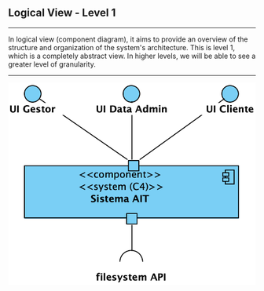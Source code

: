 ## Logical View - Level 1

------------------------------
In logical view (component diagram), it aims to provide an overview of the structure and organization of the system's architecture.
This is level 1, which is a completely abstract view.
In higher levels, we will be able to see a greater level of granularity.


--------------------------------
![Logical View](Logical_View_Level1.png)
